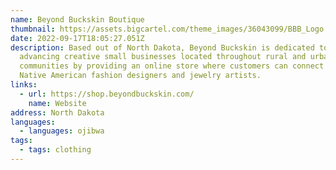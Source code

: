 ```yaml
---
name: Beyond Buckskin Boutique
thumbnail: https://assets.bigcartel.com/theme_images/36043099/BBB_Logo.png?auto=format&fit=max&w=400
date: 2022-09-17T18:05:27.051Z
description: Based out of North Dakota, Beyond Buckskin is dedicated to
  advancing creative small businesses located throughout rural and urban
  communities by providing an online store where customers can connect with
  Native American fashion designers and jewelry artists.
links:
  - url: https://shop.beyondbuckskin.com/
    name: Website
address: North Dakota
languages:
  - languages: ojibwa
tags:
  - tags: clothing
---
```

